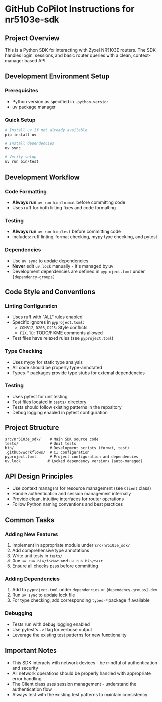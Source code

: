 # GitHub CoPilot Instructions for nr5103e-sdk

## Project Overview

This is a Python SDK for interacting with Zyxel NR5103E routers. The SDK handles login, sessions, and basic router queries with a clean, context-manager based API.

## Development Environment Setup

### Prerequisites
- Python version as specified in `.python-version`
- uv package manager

### Quick Setup
```sh
# Install uv if not already available
pip install uv

# Install dependencies
uv sync

# Verify setup
uv run bin/test
```

## Development Workflow

### Code Formatting
- **Always run** `uv run bin/format` before committing code
- Uses ruff for both linting fixes and code formatting

### Testing
- **Always run** `uv run bin/test` before committing code
- Includes: ruff linting, format checking, mypy type checking, and pytest

### Dependencies
- Use `uv sync` to update dependencies
- **Never** edit `uv.lock` manually - it's managed by uv
- Development dependencies are defined in `pyproject.toml` under `[dependency-groups]`

## Code Style and Conventions

### Linting Configuration
- Uses ruff with "ALL" rules enabled
- Specific ignores in `pyproject.toml`:
  - `COM812`, `D203`, `D213`: Style conflicts
  - `FIX`, `TD`: TODO/FIXME comments allowed
- Test files have relaxed rules (see `pyproject.toml`)

### Type Checking
- Uses mypy for static type analysis
- All code should be properly type-annotated
- Types-* packages provide type stubs for external dependencies

### Testing
- Uses pytest for unit testing
- Test files located in `tests/` directory
- Tests should follow existing patterns in the repository
- Debug logging enabled in pytest configuration

## Project Structure

```
src/nr5103e_sdk/    # Main SDK source code
tests/              # Unit tests
bin/                # Development scripts (format, test)
.github/workflows/  # CI configuration
pyproject.toml      # Project configuration and dependencies
uv.lock            # Locked dependency versions (auto-managed)
```

## API Design Principles

- Use context managers for resource management (see `Client` class)
- Handle authentication and session management internally
- Provide clean, intuitive interfaces for router operations
- Follow Python naming conventions and best practices

## Common Tasks

### Adding New Features
1. Implement in appropriate module under `src/nr5103e_sdk/`
2. Add comprehensive type annotations
3. Write unit tests in `tests/`
4. Run `uv run bin/format` and `uv run bin/test`
5. Ensure all checks pass before committing

### Adding Dependencies
1. Add to `pyproject.toml` under `dependencies` or `[dependency-groups].dev`
2. Run `uv sync` to update lock file
3. For type checking, add corresponding `types-*` package if available

### Debugging
- Tests run with debug logging enabled
- Use pytest's `-v` flag for verbose output
- Leverage the existing test patterns for new functionality

## Important Notes

- This SDK interacts with network devices - be mindful of authentication and security
- All network operations should be properly handled with appropriate error handling
- The Client class uses session management - understand the authentication flow
- Always test with the existing test patterns to maintain consistency
